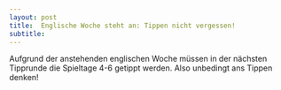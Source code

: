 ```yaml
---
layout: post
title:  Englische Woche steht an: Tippen nicht vergessen!
subtitle:  
---
```


Aufgrund der anstehenden englischen Woche müssen in der nächsten Tipprunde die Spieltage 4-6 getippt werden. Also unbedingt ans Tippen denken!


